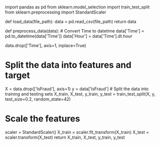 import pandas as pd
from sklearn.model_selection import train_test_split
from sklearn.preprocessing import StandardScaler

def load_data(file_path):
    data = pd.read_csv(file_path)
    return data

def preprocess_data(data):
    # Convert Time to datetime
    data['Time'] = pd.to_datetime(data['Time'])
    data['Hour'] = data['Time'].dt.hour

  
  data.drop(['Time'], axis=1, inplace=True)

   # Split the data into features and target
   X = data.drop(['IsFraud'], axis=1)
   y = data['IsFraud']
    # Split the data into training and testing sets
    X_train, X_test, y_train, y_test = train_test_split(X, y, test_size=0.2, random_state=42)

  # Scale the features
  scaler = StandardScaler()
   X_train = scaler.fit_transform(X_train)
    X_test = scaler.transform(X_test)
    return X_train, X_test, y_train, y_test
